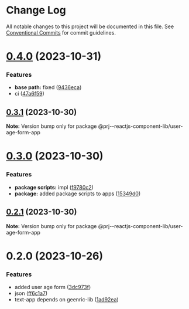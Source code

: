 # Change Log

All notable changes to this project will be documented in this file.
See [Conventional Commits](https://conventionalcommits.org) for commit guidelines.

# [0.4.0](https://github.com/paulAlexSerban/prj--reactjs-component-lib/compare/@prj--reactjs-component-lib/user-age-form-app@0.3.1...@prj--reactjs-component-lib/user-age-form-app@0.4.0) (2023-10-31)

### Features

-   **base path:** fixed ([9436eca](https://github.com/paulAlexSerban/prj--reactjs-component-lib/commit/9436ecafd5addb266153737a53f95922733b9a63))
-   ci ([47a6f59](https://github.com/paulAlexSerban/prj--reactjs-component-lib/commit/47a6f59f8bb29fbc25e36b28fd96495e0cf9a38a))

## [0.3.1](https://github.com/paulAlexSerban/prj--reactjs-component-lib/compare/@prj--reactjs-component-lib/user-age-form-app@0.3.0...@prj--reactjs-component-lib/user-age-form-app@0.3.1) (2023-10-30)

**Note:** Version bump only for package @prj--reactjs-component-lib/user-age-form-app

# [0.3.0](https://github.com/paulAlexSerban/prj--reactjs-component-lib/compare/@prj--reactjs-component-lib/user-age-form-app@0.2.1...@prj--reactjs-component-lib/user-age-form-app@0.3.0) (2023-10-30)

### Features

-   **package scripts:** impl ([f9780c2](https://github.com/paulAlexSerban/prj--reactjs-component-lib/commit/f9780c2896d185c8adf83f5af0782939e799b430))
-   **package:** added package scripts to apps ([15349d0](https://github.com/paulAlexSerban/prj--reactjs-component-lib/commit/15349d0e3d3eac4222a99a42b28d4d67b764557f))

## [0.2.1](https://github.com/paulAlexSerban/prj--reactjs-component-lib/compare/@prj--reactjs-component-lib/user-age-form-app@0.2.0...@prj--reactjs-component-lib/user-age-form-app@0.2.1) (2023-10-30)

**Note:** Version bump only for package @prj--reactjs-component-lib/user-age-form-app

# 0.2.0 (2023-10-26)

### Features

-   added user age form ([3dc973f](https://github.com/paulAlexSerban/prj--reactjs-component-lib/commit/3dc973f8ea79a06180adead51d090808e4db0f74))
-   json ([ff6c1a7](https://github.com/paulAlexSerban/prj--reactjs-component-lib/commit/ff6c1a7c419f4e66511235803ec26a9db5a85314))
-   text-app depends on geenric-lib ([1ad92ea](https://github.com/paulAlexSerban/prj--reactjs-component-lib/commit/1ad92eaae9a45363ffd4876bf89218c87f798de0))
